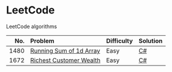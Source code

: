 # LeetCode

LeetCode algorithms

|No.|Problem|Difficulty|Solution|
| ---: | :--- | :--- | :--- |
|1480|[Running Sum of 1d Array](https://leetcode.com/problems/running-sum-of-1d-array/)|Easy|[C#](https://github.com/wilgarxia/leetcode/blob/main/src/1480/csharp/RunningSumOf1dArray/Program.cs)|
|1672|[Richest Customer Wealth](https://leetcode.com/problems/richest-customer-wealth/)|Easy|[C#](https://github.com/wilgarxia/leetcode/blob/main/src/1672/csharp/RichestCustomerWealth/Program.cs)
